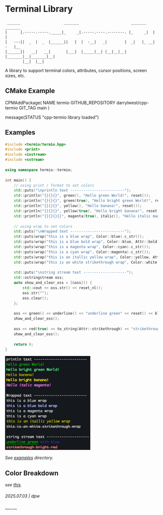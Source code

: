 # Terminal Library

```
 ______                    _______                        _______    _______    
|      |.-----.-----._____|_     _|.-----.----.--------. |_     _|  |       |   
|   ---||  _  |  _  |______||   |  |  -__|   _|        |  _|   |_ __|   -   |__ 
|______||   __|   __|       |___|  |_____|__| |__|__|__| |_______|__|_______|__|
        |__|  |__|                                                              
```

A library to support terminal colors, attributes, cursor positions, screen sizes, etc.


## CMake Example

CPMAddPackage(
        NAME termio
        GITHUB_REPOSITORY darrylwest/cpp-termio
        GIT_TAG main
)

message(STATUS "cpp-termio library loaded")

## Examples

```c++
#include <termio/termio.hpp>
#include <print>
#include <iostream>
#include <sstream>

using namespace termio::termio;

int main() {
    // using print / format to set colors
    std::puts("\nprintln text -------------------------");
    std::println("{}{}{}", green(), "Hello green World!", reset());
    std::println("{}{}{}", green(true), "Hello bright green World!", reset());
    std::println("{}{}{}", yellow(), "Hello banana!", reset());
    std::println("{}{}{}", yellow(true), "Hello bright banana!", reset());
    std::println("{}{}{}{}", magenta(true), italic(), "Hello italic magenta!", reset());

    // using wrap to set colors
    std::puts("\nWrapped text -------------------------");
    std::puts(wrap("this is a blue wrap", Color::blue).c_str());
    std::puts(wrap("this is a blue bold wrap", Color::blue, Attr::bold).c_str());
    std::puts(wrap("this is a magenta wrap", Color::cyan).c_str());
    std::puts(wrap("this is a cyan wrap", Color::magenta).c_str());
    std::puts(wrap("this is an itallic yellow wrap", Color::yellow, Attr::italic).c_str());
    std::puts(wrap("this is an white strikethrough wrap", Color::white, Attr::strikethrough).c_str());

    std::puts("\nstring stream text --------------------");
    std::ostringstream oss;
    auto show_and_clear_oss = [&oss]() {
        std::cout << oss.str() << reset_nl();
        oss.str("");
        oss.clear();
    };

    oss << green() << underline() << "underline green" << reset() << blue() << " with blue.";
    show_and_clear_oss();

    oss << red(true) << to_string(Attr::strikethrough) << "strikethrough bright red" << reset();
    show_and_clear_oss();

    return 0;
}
```

![](images/screenshot.png)

_See [examples](examples) directory._

## Color Breakdown

_see [this](https://gemini.google.com/share/6b4aa67b2cb4)._

###### 2025.07.03 | dpw

<!-- txkey for last update -->
<p id="tx-key" style="font-size: 5px;">81N2K3mZVAPb</p>
